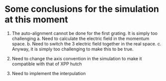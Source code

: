 # Some conclusions for the simulation at this moment
1. The auto-alignment cannot be done for the first grating. It is simply too challenging
    a. Need to calculate the electric field in the momentum space.
    b. Need to switch the 3 electric field together in the real space. 
    c. Anyway, it is simply too challenging to make this to be true.
2. Need to change the axis convention in the simulation to make it compatible with that of XPP hutch

3. Need to implement the interpulation

# 